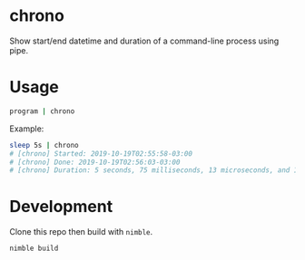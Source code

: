 # chrono
Show start/end datetime and duration of a command-line process using pipe.

# Usage
```sh
program | chrono
```
Example:
```sh
sleep 5s | chrono
# [chrono] Started: 2019-10-19T02:55:58-03:00
# [chrono] Done: 2019-10-19T02:56:03-03:00
# [chrono] Duration: 5 seconds, 75 milliseconds, 13 microseconds, and 100 nanoseconds
```

# Development

Clone this repo then build with `nimble`.

```sh
nimble build
```
